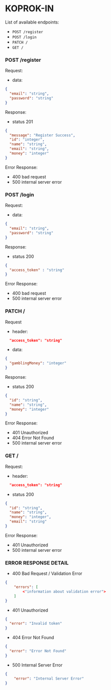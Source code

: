 # KOPROK-IN

List of available endpoints:
- `POST /register`
- `POST /login`
- `PATCH /`
- `GET /`

### POST /register

Request:

- data:

```json
{
  "email": "string",
  "password": "string"
}
```

Response:
- status 201

```json
{
  "message": "Register Success",
  "id": "integer",
  "name": "string",
  "email": "string",
  "money": "integer"
}
```

Error Response:
- 400 bad request
- 500 internal server error

### POST /login

Request:

- data:

```json
{
  "email": "string",
  "password": "string"
}
```

Response:

- status 200

```json
{
  "access_token" : "string"
}
```

Error Response:
- 400 bad request
- 500 internal server error

### PATCH /

Request 

- header:
```json
  "access_token": "string"
```

- data:

```json
{
  "gamblingMoney": "integer"
}
```

Response:

- status 200

```json
{
  "id": "string",
  "name": "string",
  "money": "integer"
}
```

Error Response:
- 401 Unauthorized
- 404 Error Not Found
- 500 internal server error

### GET /

Request:

- header:

```json
  "access_token": "string"
```

- status 200

```json
{
  "id": "string",
  "name": "string",
  "money": "integer",
  "email": "string"
}
```

Error Response:
- 401 Unauthorized
- 500 internal server error

### ERROR RESPONSE DETAIL

- 400 Bad Request / Validation Error

```json
{
    "errors": [
        <"information about validation error">
    ]
}
```

- 401 Unauthorized


```json
{
  "error": "Invalid token"
}
```

- 404 Error Not Found

```json
{
  "error": "Error Not Found"
}
```
- 500 Internal Server Error

```json
{ 
    "error": "Internal Server Error"
}
```